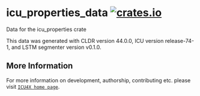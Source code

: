 # icu_properties_data [![crates.io](https://img.shields.io/crates/v/icu_properties_data)](https://crates.io/crates/icu_properties_data)

<!-- cargo-rdme start -->

Data for the icu_properties crate

This data was generated with CLDR version 44.0.0, ICU version release-74-1, and 
LSTM segmenter version v0.1.0.

<!-- cargo-rdme end -->

## More Information

For more information on development, authorship, contributing etc. please visit [`ICU4X home page`](https://github.com/unicode-org/icu4x).
